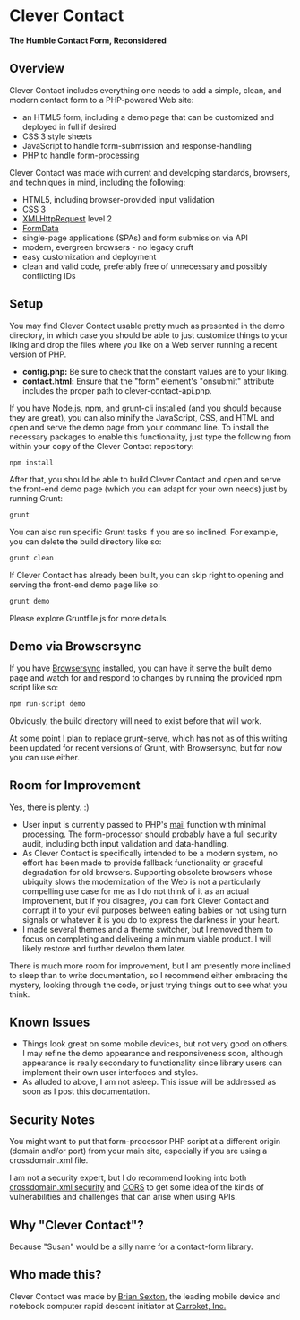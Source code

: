 # Clever Contact

**The Humble Contact Form, Reconsidered**

## Overview

Clever Contact includes everything one needs to add a simple, clean, and modern contact form to a PHP-powered Web site:
* an HTML5 form, including a demo page that can be customized and deployed in full if desired
* CSS 3 style sheets
* JavaScript to handle form-submission and response-handling
* PHP to handle form-processing

Clever Contact was made with current and developing standards, browsers, and techniques in mind, including the following:
* HTML5, including browser-provided input validation
* CSS 3
* [XMLHttpRequest](https://xhr.spec.whatwg.org/) level 2
* [FormData](https://xhr.spec.whatwg.org/#interface-formdata)
* single-page applications (SPAs) and form submission via API
* modern, evergreen browsers - no legacy cruft
* easy customization and deployment
* clean and valid code, preferably free of unnecessary and possibly conflicting IDs

## Setup

You may find Clever Contact usable pretty much as presented in the demo directory, in which case you should be able to just customize things to your liking and drop the files where you like on a Web server running a recent version of PHP.
* **config.php:** Be sure to check that the constant values are to your liking.
* **contact.html:** Ensure that the "form" element's "onsubmit" attribute includes the proper path to clever-contact-api.php.

If you have Node.js, npm, and grunt-cli installed (and you should because they are great), you can also minify the JavaScript, CSS, and HTML and open and serve the demo page from your command line. To install the necessary packages to enable this functionality, just type the following from within your copy of the Clever Contact repository:

```bash
npm install
```

After that, you should be able to build Clever Contact and open and serve the front-end demo page (which you can adapt for your own needs) just by running Grunt:

```bash
grunt
```

You can also run specific Grunt tasks if you are so inclined. For example, you can delete the build directory like so:

```bash
grunt clean
```

If Clever Contact has already been built, you can skip right to opening and serving the front-end demo page like so:

```bash
grunt demo
```

Please explore Gruntfile.js for more details.

## Demo via Browsersync

If you have [Browsersync](https://www.browsersync.io/) installed, you can have it serve the built demo page and watch for and respond to changes by running the provided npm script like so:

```bash
npm run-script demo
```

Obviously, the build directory will need to exist before that will work.

At some point I plan to replace [grunt-serve](https://www.npmjs.com/package/grunt-serve), which has not as of this writing been updated for recent versions of Grunt, with Browsersync, but for now you can use either.

## Room for Improvement

Yes, there is plenty. :)

* User input is currently passed to PHP's [mail](http://php.net/manual/en/function.mail.php) function with minimal processing. The form-processor should probably have a full security audit, including both input validation and data-handling.
* As Clever Contact is specifically intended to be a modern system, no effort has been made to provide fallback functionality or graceful degradation for old browsers. Supporting obsolete browsers whose ubiquity slows the modernization of the Web is not a particularly compelling use case for me as I do not think of it as an actual improvement, but if you disagree, you can fork Clever Contact and corrupt it to your evil purposes between eating babies or not using turn signals or whatever it is you do to express the darkness in your heart.
* I made several themes and a theme switcher, but I removed them to focus on completing and delivering a minimum viable product. I will likely restore and further develop them later.

There is much more room for improvement, but I am presently more inclined to sleep than to write documentation, so I recommend either embracing the mystery, looking through the code, or just trying things out to see what you think.

## Known Issues

* Things look great on some mobile devices, but not very good on others. I may refine the demo appearance and responsiveness soon, although appearance is really secondary to functionality since library users can implement their own user interfaces and styles.
* As alluded to above, I am not asleep. This issue will be addressed as soon as I post this documentation.

## Security Notes

You might want to put that form-processor PHP script at a different origin (domain and/or port) from your main site, especially if you are using a crossdomain.xml file.

I am not a security expert, but I do recommend looking into both [crossdomain.xml security](https://www.youtube.com/watch?v=v_5dTJYjSMA) and [CORS](http://www.w3.org/TR/cors/) to get some idea of the kinds of vulnerabilities and challenges that can arise when using APIs.

## Why "Clever Contact"?
Because "Susan" would be a silly name for a contact-form library.

## Who made this?
Clever Contact was made by [Brian Sexton](http://briansexton.com/), the leading mobile device and notebook computer rapid descent initiator at [Carroket, Inc.](http://carroket.com/)
